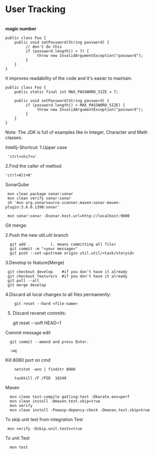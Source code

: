 # User Tracking 
   <br>
    <b>magic number</b>
    
    public class Foo {
        public void setPassword(String password) {
             // don't do this
             if (password.length() > 7) {
                  throw new InvalidArgumentException("password");
             }
        }
    }
    
   It improves readability of the code and it's easier to maintain.
   
    public class Foo {
        public static final int MAX_PASSWORD_SIZE = 7;
    
        public void setPassword(String password) {
             if (password.length() > MAX_PASSWORD_SIZE) {
                  throw new InvalidArgumentException("password");
             }
        }
    }
   Note:
    The JDK is full of examples like in Integer, Character and Math classes.
  
  Intellij-Shortcut:
   1.Upper case
     
     'ctrl+shif+u'
   2.Find the caller of method
   
    'ctrl+Alt+H'
   
   SonarQube
     
     mvn clean package sonar:sonar
     mvn clean verify sonar:sonar
     sh 'mvn org.sonarsource.scanner.maven:sonar-maven-plugin:3.6.0.1398:sonar'

     mvn sonar:sonar -Dsonar.host.url=http://localhost:9000
     
   Git merge:   

   2.Push the new util.util branch
      
      git add .         (. means committing all file)
      git commit -m "<your message>"
      git push --set-upstream origin util.util/<task/storyid>
     
      
   3.Develop to feature(Merge)
     
     git checkout develop    #if you don't have it already
     git checkout feature/x  #if you don't have it already
     git pull --all
     git merge develop
   
   
   4.Discard all local changes to all files permanently:
        
        git reset --hard <file-name>
        
   5. Discard recenet commits:
   
        
        git reset --soft HEAD~1
      
  
   Commit message edit
   
      git commit --amend and press Enter.
      
      :wq
       
       

       
Kill 8080 port on cmd

        netstat -ano | findstr 8080
        
        taskkill /F /PID  16240
  Maven
      
      mvn clean test-compile gatling:test -Dkarate.env=perf
      mvn clean install -Dmaven.test.skip=true  
      mvn verify
      mvn clean install -Powasp-depency-check -Dmaven.test.skip=true
   To skip unit test from integration Test       
     
     mvn verify -Dskip.unit.tests=true
     
   To unit Test       
      
      mvn test
